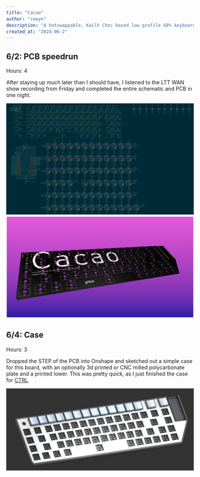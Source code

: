 ```yaml
---
title: "Cacao"
author: "rowyn"
description: "A hotswappable, Kailh Choc based low profile 68% keyboard with a rotary encoder and 4 macro keys. Powered by Orpheus Pico"
created_at: "2024-06-2"
---
```


## 6/2: PCB speedrun
Hours: 4

After staying up much later than I should have, I listened to the LTT WAN show recording from Friday and completed the entire schematic and PCB in one night.

![schematic](/images/sch.png)
![pcb](/images/pcb.png)

## 6/4: Case
Hours: 3

Dropped the STEP of the PCB into Onshape and sketched out a simple case for this board, with an optionally 3d printed or CNC milled polycarbonate plate and a printed lower. This was pretty quick, as I just finished the case for [CTRL](https://githum.com/JustAGlitchFL/CTRL/README.md). 

![case](/images/case.png)
